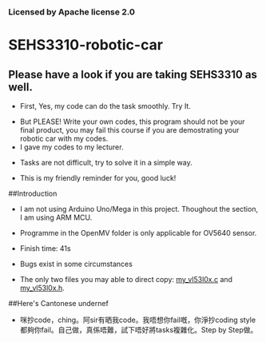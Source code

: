 ### Licensed by Apache license 2.0
# SEHS3310-robotic-car
## Please have a look if you are taking SEHS3310 as well.
- First, Yes, my code can do the task smoothly. Try It.
* But PLEASE! Write your own codes, this program should not be your final product, you may fail this course if you are demostrating your robotic car with my codes.
* I gave my codes to my lecturer.
+ Tasks are not difficult, try to solve it in a simple way.
- This is my friendly reminder for you, good luck!

##Introduction
+ I am not using Arduino Uno/Mega in this project. Thoughout the section, I am using ARM MCU.
* Programme in the OpenMV folder is only applicable for OV5640 sensor.
* Finish time: 41s
* Bugs exist in some circumstances

* The only two files you may able to direct copy: [my_vl53l0x.c](https://github.com/tomertomism/SEHS3310-robotic-car/blob/main/ARM-Code-git/my_vl53l0x.c) and [my_vl53l0x.h](https://github.com/tomertomism/SEHS3310-robotic-car/blob/main/ARM-Code-git/my_vl53l0x.h).

##Here's Cantonese undernef
* 咪抄code，ching。阿sir有晒我code。我唔想你fail嘅，你淨抄coding style都夠你fail。自己做，真係唔難，試下唔好將tasks複雜化。Step by Step做。